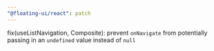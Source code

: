 ```yaml
---
"@floating-ui/react": patch
---
```


fix(useListNavigation, Composite): prevent `onNavigate` from potentially passing in an `undefined` value instead of `null`
